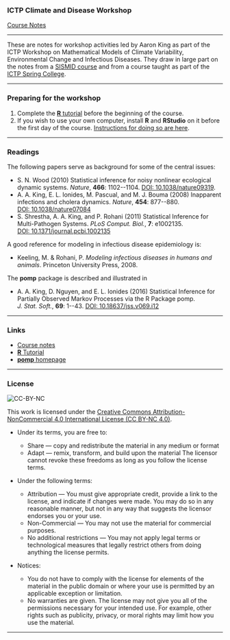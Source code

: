 ### ICTP Climate and Disease Workshop

[Course Notes](http://kingaa.github.io/clim-dis/)

----------------------------

These are notes for workshop activities led by Aaron King as part of the ICTP Workshop on Mathematical Models of Climate Variability, Environmental Change and Infectious Diseases.
They draw in large part on the notes from a [SISMID course](http://kingaa.github.io/sbied) and from a course taught as part of the [ICTP Spring College](http://kingaa.github.io/clim-dis).

----------------------------

### Preparing for the workshop

1. Complete the [**R** tutorial](http://kingaa.github.io/R_Tutorial) before the beginning of the course.
1. If you wish to use your own computer, install **R** and **RStudio** on it before the first day of the course.
[Instructions for doing so are here](http://kingaa.github.io/clim-dis/prep/preparation.html).


----------------------------

### Readings

The following papers serve as background for some of the central issues:

- S. N. Wood (2010) Statistical inference for noisy nonlinear ecological dynamic systems. *Nature*, **466**:&nbsp;1102--1104. [DOI:&nbsp;10.1038/nature09319](http://doi.org/10.1038/nature09319).
- A. A. King, E. L. Ionides, M. Pascual, and M. J. Bouma (2008) Inapparent infections and cholera dynamics. *Nature*, **454**:&nbsp;877--880. [DOI:&nbsp;10.1038/nature07084](http://doi.org/10.1038/nature07084)
- S. Shrestha, A. A. King, and P. Rohani (2011) Statistical Inference for Multi-Pathogen Systems. *PLoS&nbsp;Comput.&nbsp;Biol.*, **7**:&nbsp;e1002135. [DOI:&nbsp;10.1371/journal.pcbi.1002135](http://doi.org/10.1371/journal.pcbi.1002135)

A good reference for modeling in infectious disease epidemiology is:

- Keeling, M. & Rohani, P. *Modeling infectious diseases in humans and animals*. Princeton University Press, 2008.

The **pomp** package is described and illustrated in

- A. A. King, D. Nguyen, and E. L. Ionides (2016) Statistical Inference for Partially Observed Markov Processes via the R Package pomp. *J.&nbsp;Stat.&nbsp;Soft.*, **69**:&nbsp;1--43. [DOI:&nbsp;10.18637/jss.v069.i12](http://doi.org/10.18637/jss.v069.i12)


----------------------------

### Links

- [Course notes](http://kingaa.github.io/clim-dis/)
- [**R** Tutorial](http://kingaa.github.io/R_Tutorial)
- [**pomp** homepage](http://kingaa.github.io/pomp)

----------------------------

### License

![CC-BY-NC](https://i.creativecommons.org/l/by-nc/4.0/88x31.png)

This work is licensed under the [Creative Commons Attribution-NonCommercial 4.0 International License (CC BY-NC 4.0)](http://creativecommons.org/licenses/by-nc/4.0/).

- Under its terms, you are free to:
    - Share — copy and redistribute the material in any medium or format
    - Adapt — remix, transform, and build upon the material
  The licensor cannot revoke these freedoms as long as you follow the license terms.

- Under the following terms:
    - Attribution — You must give appropriate credit, provide a link to the license, and indicate if changes were made.
      You may do so in any reasonable manner, but not in any way that suggests the licensor endorses you or your use.
    - Non-Commercial — You may not use the material for commercial purposes.
    - No additional restrictions — You may not apply legal terms or technological measures that legally restrict others from doing anything the license permits.
- Notices:
    - You do not have to comply with the license for elements of the material in the public domain or where your use is permitted by an applicable exception or limitation.
    - No warranties are given. 
      The license may not give you all of the permissions necessary for your intended use.
      For example, other rights such as publicity, privacy, or moral rights may limit how you use the material.

----------------------------
